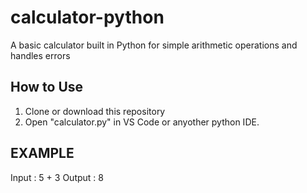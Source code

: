 # calculator-python
A basic calculator built in Python for simple arithmetic operations and handles errors
## How to Use
1. Clone or download this repository
2. Open "calculator.py" in VS Code or anyother python IDE.

## EXAMPLE
Input : 5 + 3
Output : 8
